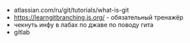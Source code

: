 
  - atlassian.com/ru/git/tutorials/what-is-git
  - https://learngitbranching.js.org/ - обязательный тренажёр
  - чекнуть инфу в лабах по джаве по поводу гита 
  - gitlab